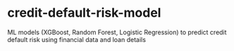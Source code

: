 # credit-default-risk-model
ML models (XGBoost, Random Forest, Logistic Regression) to predict credit default risk using financial data and loan details 
